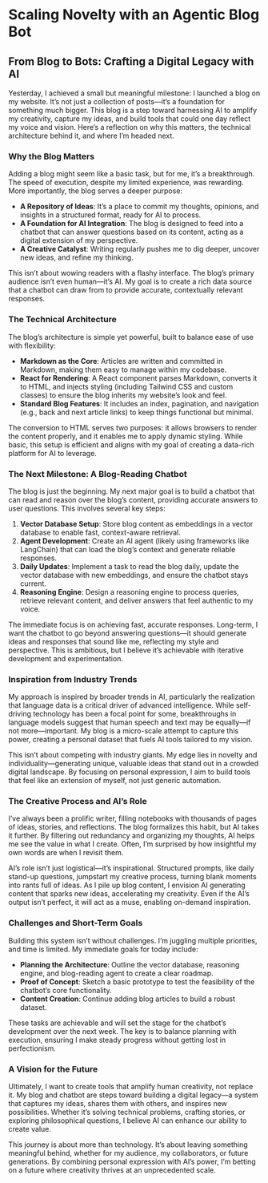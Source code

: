 # Scaling Novelty with an Agentic Blog Bot

## From Blog to Bots: Crafting a Digital Legacy with AI

Yesterday, I achieved a small but meaningful milestone: I launched a blog on my website. It’s not just a collection of posts—it’s a foundation for something much bigger. This blog is a step toward harnessing AI to amplify my creativity, capture my ideas, and build tools that could one day reflect my voice and vision. Here’s a reflection on why this matters, the technical architecture behind it, and where I’m headed next.

### Why the Blog Matters

Adding a blog might seem like a basic task, but for me, it’s a breakthrough. The speed of execution, despite my limited experience, was rewarding. More importantly, the blog serves a deeper purpose:

- **A Repository of Ideas**: It’s a place to commit my thoughts, opinions, and insights in a structured format, ready for AI to process.
- **A Foundation for AI Integration**: The blog is designed to feed into a chatbot that can answer questions based on its content, acting as a digital extension of my perspective.
- **A Creative Catalyst**: Writing regularly pushes me to dig deeper, uncover new ideas, and refine my thinking.

This isn’t about wowing readers with a flashy interface. The blog’s primary audience isn’t even human—it’s AI. My goal is to create a rich data source that a chatbot can draw from to provide accurate, contextually relevant responses.

### The Technical Architecture

The blog’s architecture is simple yet powerful, built to balance ease of use with flexibility:

- **Markdown as the Core**: Articles are written and committed in Markdown, making them easy to manage within my codebase.
- **React for Rendering**: A React component parses Markdown, converts it to HTML, and injects styling (including Tailwind CSS and custom classes) to ensure the blog inherits my website’s look and feel.
- **Standard Blog Features**: It includes an index, pagination, and navigation (e.g., back and next article links) to keep things functional but minimal.

The conversion to HTML serves two purposes: it allows browsers to render the content properly, and it enables me to apply dynamic styling. While basic, this setup is efficient and aligns with my goal of creating a data-rich platform for AI to leverage.

### The Next Milestone: A Blog-Reading Chatbot

The blog is just the beginning. My next major goal is to build a chatbot that can read and reason over the blog’s content, providing accurate answers to user questions. This involves several key steps:

1. **Vector Database Setup**: Store blog content as embeddings in a vector database to enable fast, context-aware retrieval.
2. **Agent Development**: Create an AI agent (likely using frameworks like LangChain) that can load the blog’s context and generate reliable responses.
3. **Daily Updates**: Implement a task to read the blog daily, update the vector database with new embeddings, and ensure the chatbot stays current.
4. **Reasoning Engine**: Design a reasoning engine to process queries, retrieve relevant content, and deliver answers that feel authentic to my voice.

The immediate focus is on achieving fast, accurate responses. Long-term, I want the chatbot to go beyond answering questions—it should generate ideas and responses that sound like me, reflecting my style and perspective. This is ambitious, but I believe it’s achievable with iterative development and experimentation.

### Inspiration from Industry Trends

My approach is inspired by broader trends in AI, particularly the realization that language data is a critical driver of advanced intelligence. While self-driving technology has been a focal point for some, breakthroughs in language models suggest that human speech and text may be equally—if not more—important. My blog is a micro-scale attempt to capture this power, creating a personal dataset that fuels AI tools tailored to my vision.

This isn’t about competing with industry giants. My edge lies in novelty and individuality—generating unique, valuable ideas that stand out in a crowded digital landscape. By focusing on personal expression, I aim to build tools that feel like an extension of myself, not just generic automation.

### The Creative Process and AI’s Role

I’ve always been a prolific writer, filling notebooks with thousands of pages of ideas, stories, and reflections. The blog formalizes this habit, but AI takes it further. By filtering out redundancy and organizing my thoughts, AI helps me see the value in what I create. Often, I’m surprised by how insightful my own words are when I revisit them.

AI’s role isn’t just logistical—it’s inspirational. Structured prompts, like daily stand-up questions, jumpstart my creative process, turning blank moments into rants full of ideas. As I pile up blog content, I envision AI generating content that sparks new ideas, accelerating my creativity. Even if the AI’s output isn’t perfect, it will act as a muse, enabling on-demand inspiration.

### Challenges and Short-Term Goals

Building this system isn’t without challenges. I’m juggling multiple priorities, and time is limited. My immediate goals for today include:

- **Planning the Architecture**: Outline the vector database, reasoning engine, and blog-reading agent to create a clear roadmap.
- **Proof of Concept**: Sketch a basic prototype to test the feasibility of the chatbot’s core functionality.
- **Content Creation**: Continue adding blog articles to build a robust dataset.

These tasks are achievable and will set the stage for the chatbot’s development over the next week. The key is to balance planning with execution, ensuring I make steady progress without getting lost in perfectionism.

### A Vision for the Future

Ultimately, I want to create tools that amplify human creativity, not replace it. My blog and chatbot are steps toward building a digital legacy—a system that captures my ideas, shares them with others, and inspires new possibilities. Whether it’s solving technical problems, crafting stories, or exploring philosophical questions, I believe AI can enhance our ability to create value.

This journey is about more than technology. It’s about leaving something meaningful behind, whether for my audience, my collaborators, or future generations. By combining personal expression with AI’s power, I’m betting on a future where creativity thrives at an unprecedented scale.
